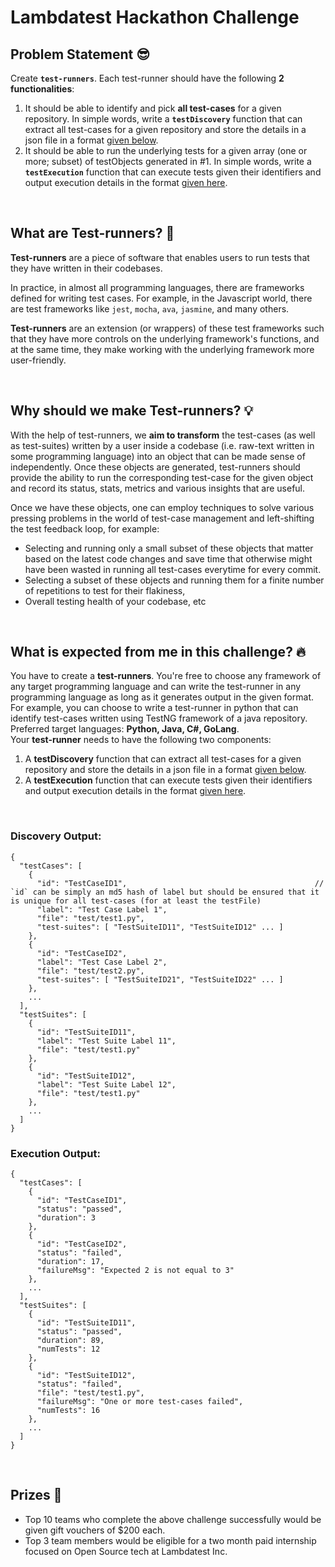 # Lambdatest Hackathon Challenge

## Problem Statement 😎
Create **`test-runners`**. Each test-runner should have the following **2 functionalities**:
1. It should be able to identify and pick **all test-cases** for a given repository. In simple words, write a **`testDiscovery`** function that can extract all test-cases for a given repository and store the details in a json file in a format [given below](#discovery-output).
2. It should be able to run the underlying tests for a given array (one or more; subset) of testObjects generated in #1. In simple words, write a **`testExecution`** function that can execute tests given their identifiers and output execution details in the format [given here](#execution-output).

<br/>

## What are Test-runners? 📖 
**Test-runners** are a piece of software that enables users to run tests that they have written in their codebases. 
<br/>

In practice, in almost all programming languages, there are frameworks defined for writing test cases. For example, in the Javascript world, there are test frameworks like `jest`, `mocha`, `ava`, `jasmine`, and many others. 
<br/>

**Test-runners** are an extension (or wrappers) of these test frameworks such that they have more controls on the underlying framework's functions, and at the same time, they make working with the underlying framework more user-friendly.

<br/>

## Why should we make Test-runners? 💡
With the help of test-runners, we **aim to transform** the test-cases (as well as test-suites) written by a user inside a codebase (i.e. raw-text written in some programming language) into an object that can be made sense of independently. Once these objects are generated, test-runners should provide the ability to run the corresponding test-case for the given object and record its status, stats, metrics and various insights that are useful. 
<br/>

Once we have these objects, one can employ techniques to solve various pressing problems in the world of test-case management and left-shifting the test feedback loop, for example:
- Selecting and running only a small subset of these objects that matter based on the latest code changes and save time that otherwise might have been wasted in running all test-cases everytime for every commit.
- Selecting a subset of these objects and running them for a finite number of repetitions to test for their flakiness,
- Overall testing health of your codebase, etc

<br/>

## What is expected from me in this challenge? 🔥 
You have to create a **test-runners**. You're free to choose any framework of any target programming language and can write the test-runner in any programming language as long as it generates output in the given format. 
<br/>
For example, you can choose to write a test-runner in python that can identify test-cases written using TestNG framework of a java repository. Preferred target languages: **Python, Java, C#, GoLang**.
<br/>
Your **test-runner** needs to have the following two components:
1. A **testDiscovery** function that can extract all test-cases for a given repository and store the details in a json file in a format [given below](#discovery-output).
2. A **testExecution** function that can execute tests given their identifiers and output execution details in the format [given here](#execution-output).


<br/>

### Discovery Output:
```
{
  "testCases": [
    {
      "id": "TestCaseID1",                                          // `id` can be simply an md5 hash of label but should be ensured that it is unique for all test-cases (for at least the testFile)
      "label": "Test Case Label 1",
      "file": "test/test1.py",
      "test-suites": [ "TestSuiteID11", "TestSuiteID12" ... ]
    },
    {
      "id": "TestCaseID2",
      "label": "Test Case Label 2",
      "file": "test/test2.py",
      "test-suites": [ "TestSuiteID21", "TestSuiteID22" ... ]
    },
    ...
  ],
  "testSuites": [
    {
      "id": "TestSuiteID11",
      "label": "Test Suite Label 11",
      "file": "test/test1.py"
    },
    {
      "id": "TestSuiteID12",
      "label": "Test Suite Label 12",
      "file": "test/test1.py"
    },
    ...
  ]
}
```

### Execution Output:
```
{
  "testCases": [
    {
      "id": "TestCaseID1",
      "status": "passed",
      "duration": 3
    },
    {
      "id": "TestCaseID2",
      "status": "failed",
      "duration": 17,
      "failureMsg": "Expected 2 is not equal to 3"
    },
    ...
  ],
  "testSuites": [
    {
      "id": "TestSuiteID11",
      "status": "passed",
      "duration": 89,
      "numTests": 12
    },
    {
      "id": "TestSuiteID12",
      "status": "failed",
      "file": "test/test1.py",
      "failureMsg": "One or more test-cases failed",
      "numTests": 16
    },
    ...
  ]
}
```

<br/>

## Prizes 🥳
- Top 10 teams who complete the above challenge successfully would be given gift vouchers of $200 each. 
- Top 3 team members would be eligible for a two month paid internship focused on Open Source tech at Lambdatest Inc.

